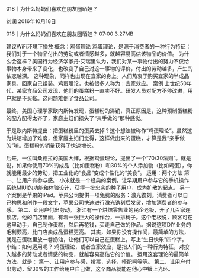 018｜为什么妈妈们喜欢在朋友圈晒娃？


刘润
2016年10月18日

018｜为什么妈妈们喜欢在朋友圈晒娃？
07:00 3.27MB

建议WiFi环境下播放
概念：鸡蛋理论
鸡蛋理论，是源于消费者的一种行为特征：我们对于一个物品付出的劳动或者情感越多，就越容易高估该物品的价值。
为什么会这样？美国行为经济学家丹·艾瑞里认为，我们对某一事物付出的努力不仅给事物本身带来了变化，也改变了自己对这一事物的评价，付出的劳动越多，产生的依恋越深。
这种现象，同样也出现在宜家的身上。人们热衷于购买宜家的半成品家具，回家自己组装。鸡蛋理论，也被很多人称为：宜家效应。
案例
上世纪50年代，某家食品公司发现，他们的蛋糕粉一直卖不好。研发人员对配方不停改进，用户就是不买帐。这问题难倒了食品公司。

最终，美国心理学家欧内斯特发现，蛋糕粉的滞销，真正原因是，这种预制蛋糕粉的配方配得太齐了，家庭主妇们损失了“亲手做的”那种感觉。

于是欧内斯特提出：把蛋糕粉里的蛋黄去掉？这个想法被称作“鸡蛋理论”。虽然这为烘培增加了难度，但家庭主妇们觉得，这样做出来的蛋糕，才算是我“亲手做的”嘛。蛋糕粉的销量获得了快速增长。

后来，一位叫桑德拉的美国大婶，根据鸡蛋理论，提出了一个“70/30法则”。就是说，如果你使用70%的成品（比如蛋糕粉）和30%的个人添加物（比如鸡蛋），你就能用最少的劳动，把工业化的“食品”变成个性化的“美食”。
运用：两个方法
第一、让用户有参与感。
小米就是一个经典的案例，让早期用户参与它的手机操作系统MIUI的功能和体验设计，获得一批忠实的种子用户，成为扩散的起点。
另一个案例是苹果的iPad。苹果公司提供一项免费的服务：激光镌刻。消费者可以自己构思和创作一段文字，苹果公司快速进行激光镌刻后发货，增加消费者的参与感。
第二、让用户付出劳动。
浙江有一个烘焙零售业的民企老板，开了几百家连锁店。他的门店里面，有着一张巨大的操作台，一排椅子。这个老板说，顾客可在这里动手，自己制作蛋糕，然后再花钱，买走自己做的作品。据说这项DIY业务的毛利颇高，比门店卖成品蛋糕更高。
其实，如果你没有操作间，最简单的方法，就是在蛋糕里放一卷奶油，让他们可以自己在蛋糕上，写上“生日快乐”四个字。
小结：如何运用呢？
鸡蛋理论，或者宜家效应，是指人们的一种行为特征，对投入越多的劳动或者情感的物品，就越容易高估它的价值。
运用这套理论的最简单方法，就是：
第一、让用户参与感，投票，选择，搭配啊等等。
第二、让用户付出劳动，留30%的工作给用户自己做，这个商品就能在他心中镀上光环。